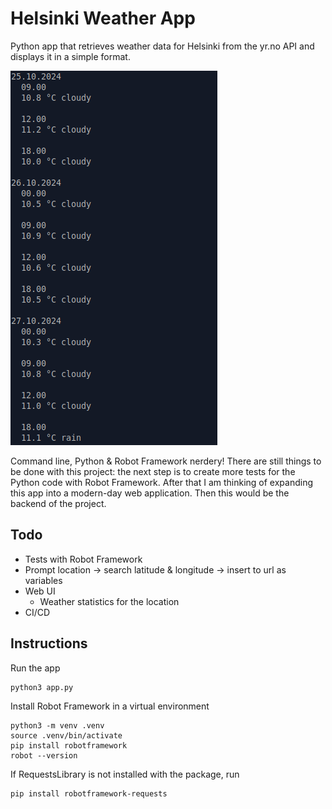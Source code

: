 # Helsinki Weather App

Python app that retrieves weather data for Helsinki from the yr.no API and displays it in a simple format.

![Screencap from the app at work](/commandline-screencap.png)

Command line, Python & Robot Framework nerdery! There are still things to be done with this project: 
the next step is to create more tests for the Python code with Robot Framework. After that I am thinking 
of expanding this app into a modern-day web application. Then this would be the backend of the project.

## Todo

- Tests with Robot Framework
- Prompt location -> search latitude & longitude -> insert to url as variables
- Web UI
  - Weather statistics for the location
- CI/CD

## Instructions

Run the app

```
python3 app.py
```

Install Robot Framework in a virtual environment

```
python3 -m venv .venv
source .venv/bin/activate
pip install robotframework
robot --version
```

If RequestsLibrary is not installed with the package, run

```
pip install robotframework-requests
```